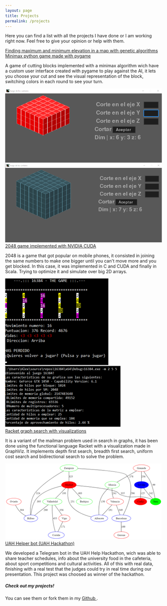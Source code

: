 ```yaml
---
layout: page
title: Projects
permalink: /projects
---
```


<div class="row justify-content-between">
    <div class="col-md-8 pr-5">
        <p>Here you can find a list with all the projects I have done or I am working right now. Feel free to give your opinion or help with them.</p>
        <div>
            <a class="display-4 project-title" href="https://github.com/Alvarohf/DamGeneticSystem">Finding maximum and minimum elevation in a map with genetic algorithms</a>
        </div>
        <div>
            <a class="display-4 project-title" href="https://github.com/Alvarohf/Minimax-python-game">Minimax python game made with pygame</a>
            <p>A game of cutting blocks implemented with a minimax algorithm wich have a custom user interface created with pygame to play against the AI, it lets you choose your cut and see the visual representation of the block, switching colors in each round to see your turn.</p>
            <img src="https://raw.githubusercontent.com/Alvarohf/Minimax-python-game/master/ai_turn.png"  alt="AI turn" />
            <img src="https://raw.githubusercontent.com/Alvarohf/Minimax-python-game/master/human_turn.png"  alt="human turn" />
        </div>
        <div>
        <a class="display-4 project-title" href="https://github.com/Alvarohf/2048-CUDA-Scala">2048 game implemented with NVIDIA CUDA</a>
        <p>2048 is a game that got popular on mobile phones, it consisted in joining the same numbers to make one bigger until you can't move more and you get blocked. In this case, it was implemented in C and CUDA and finally in Scala. Trying to optimize it and simulate over big 2D arrays.</p>
        <img src="https://raw.githubusercontent.com/Alvarohf/2048-CUDA-Scala/master/image_1_Running_game.png"  alt="game capture" />
        <img src="https://raw.githubusercontent.com/Alvarohf/2048-CUDA-Scala/master/image_3_Graphic_card_spec.png"  alt="NVIDIA specs" />
        </div>
        <div>
            <a class="display-4 project-title" href="https://github.com/Alvarohf/Racket-cities-graph-search-algorithms">Racket graph search with visualizations</a>
            <p>It is a variant of the mailman problem used in search in graphs, it has been done using the functional language Racket with a visualization made in GraphViz. It implements depth first search, breadth first search, uniform cost search and bidirectional search to solve the problem.</p>
            <img src="https://raw.githubusercontent.com/Alvarohf/Racket-cities-graph-search-algorithms/master/grafo.png"  alt="cities graph" />
        </div>
        <div>
            <a class="display-4 project-title" href="https://github.com/Alvarohf/UAH_HelperBot">UAH Helper bot (UAH Hackathon)</a>
            <p>We developed a Telegram bot in the UAH Help Hackathon, wich was able to share teacher schedules, info about the university food in the cafeteria, about sport competitions and cultural activities. All of this with real data, finishing with a real test that the judges could try in real time during our presentation. This project was choosed as winner of the hackathon.</p>
        </div>
    </div>

<div class="col-md-4">
    <div class="sticky-top sticky-top-80">
        <h5>Check out my projects!</h5>
        <p>You can see them or fork them in my <a target="_blank" href="https://github.com/Alvarohf"> Github <i class="fab fa-github"></i></a>.</p>
    </div>
</div>
</div>
